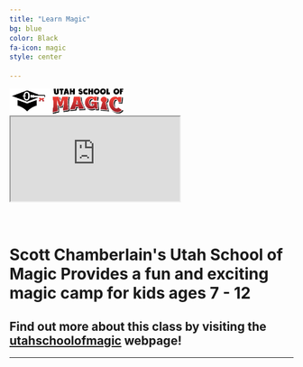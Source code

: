 ```yaml
---
title: "Learn Magic"
bg: blue
color: Black
fa-icon: magic
style: center

---
```


<!--<img src="img/university place mall promo.jpg" width="75%" height="75%"/><br>-->
<img src="img/Banner No Wand.png" width="40%" height = "40%" alt="Utah School of Magic">

<!--## Utah School of Magic-->
<div class="icontain"><iframe src="https://www.youtube.com/embed/wgBfHOwoMC8" allowfullscreen></iframe></div><br><br>


# Scott Chamberlain's Utah School of Magic Provides a fun and exciting magic camp for kids ages 7 - 12
## Find out more about this class by visiting the [utahschoolofmagic](http://www.utahschoolofmagic.com/) webpage!
<!--#  <b>September 18, 2020<b/>
<img src="img/fanx.png" width="40%" height="40%"/><br>
## I will be performing at FanX this year!  Time is at 4pm on Friday on the convention hall stage.  If you plan to attend FanX this year, please keep a look for my performance.  More information can be found on their [website](https://fanxsaltlake.com/)-->

<!--#  <b>June 20, 2020<b/>
<img src="img/university place logo.png" width="40%" height="40%"/><br>
## On June 20th, you can find me at University Place Mall performing 3 shows!  
## The 1st show is at 9:30 am, 2nd at 10:45 am, and the 3rd show at 12:00 pm.
## While this is a free event, space is extremely limited to allow for proper social distancing.  If you want to attend, you MUST get tickets at the [University Place Mall Website](https://www.universityplaceorem.com/events/great-scott-magic-shows/) <br><br><br> -->

<!--# <b>October 14, 2019<b/>
<img src="img/cornbellys_1.png" width="75%" height="75%"/><br>
## Cornbellys at Thanksgiving Point will have me out again on October 14th for 2 shows for their Magic Monday Night.  The first show will be at 5:30 followed by a second show at 6:45.  Come out and enjoy the fun!-->

<!--<br><br><br>-->

<!--# <b>November 29th and 30th<b/>
<img src="img/UCT_logoROUNDv_2016v2_x106.png" width="25%" height="25%"/><br>
## Utah Children's Theatre has invited me out for 3 shows on Thanksgiving weekend!  Visit their site for tickets and more information: [UTCTheatre.org](https://uctheatre.org/products/magic-show-series-2019-20)

<br><br><br><br>-->

<!--# <b>December 31, 2019<b/>
## University Place Mall New Year's Celebration

<img src="img/university place logo.png" width="75%" height="75%"/>

### The University Place Mall in Orem has invited me out to their New Year's Celebration!
### Look for me on the stage in the Alpine Court at 4:45 pm
#### [University Place Mall](https://www.universityplaceorem.com/events/new-years-celebration/)

<br><br><br><br>

# <b>January 13, 2020<b/>
## The Orem Public Library will have me perform once again this new year (4th year in a row!).

<img src="img/Orem Library 2017-18.jpg" width="75%" height="75%"/>

### Due to popular demand from previous shows, we will be planning <u>two</u> back-to-back shows that evening.  Come out and join me!
### January 13, 2020 - 1st show will be at 5:30 pm, 2nd show at 7:00 pm.
#### Orem Library - 58 N State St, Orem, UT
<br><br><br>

-->
<!--# <b>September 21, 2019<b/>
<img src="img/shopfestutah.jpg" width="75%" height="75%"/><br>
## ShopFest Utah has been expanded to over 200 booth spaces and will be located at the festival field of Cory Wride Park in Eagle Mountain.  It will be the largest outdoor shopping festival in the State. I'll be at booth 173 performing and selling magic from 9am to 8pm (Yes, very long day)!-->

<!--## Stay tuned for upcoming announcements :)-->

<!--# <b>August 3, 2019<b/>
<img src="img/Midvale.jpg" width="75%" height="75%"/><br>
## Midvale City has invited me out to their 2019 Midvale Harvest Days.  Look for me onstage at 3:30!
#### Midvale City Park -- [Midvale Harvest Days](http://www.midvaleharvestdays.com/)!-->

<!--# <b>July 20, 2019<b/>
<img src="img/Flashback Brothers 2019.jpg" width="75%" height="75%"/><br>
## The City of Eagle Mountain will have me perform @ 7:00 pm for their FREE Summer Concert at the Silverlake Amphitheater!
## See more about this city event [here](https://eaglemountaincity.com/calendar/free-summer-concert-flashback-brothers/)!
#### Eagle Mountain City - 7920 Silver Lake Pkwy, Eagle Mountain, UT<br><br><br><br>-->

<!--# <b>July 18, 2019<b/>
<img src="img/EM city.png" width="75%" height="75%"/><br>
## The Eagle Mountain Library in Eagle Mountain will have me perform @ 4:00 pm!
#### Eagle Mountain City Library - 1650 Stagecoach Run, Eagle Mountain, UT  <br><br><br><br>-->

<!--<img src="img/wasatchlibrarylogo.gif" width="10%" height="10%"/> <img src="img/wasatchlibrary.gif" width="75%" height="75%"/><br>
# <b>June 3, 2019<b/>
## The Wasatch County Library in Heber will have me perform @ 6:30 pm!
#### Wasatch Library - 465 East 1200 South, Heber City, UT <br><br><br><br>-->


<!--<img src="img/water Festival.jpg" width="60%" height="60%"/><br>
# <b>May 25, 2019<b/>
## Central Utah Water Conservancy District will be celebrating their 6th annual Water Festival.
## Look for me onstage at 11:30 and 1:30.  Admission is Free!
#### 1426 East 750 North, Orem, UT <br><br><br><br>-->



<!--# <b>January 7, 2019<b/>
## The Orem Public Library will have me perform once again this new year (3rd year in a row!).

<img src="img/Orem Library 2017-18.jpg" width="75%" height="75%"/>

### Due to popular demand from previous shows, we will be planning <u>two</u> back-to-back shows that evening.  Come out and join me!
### January 7, 2019 - 1st show will be at 5:30 pm, 2nd show at 7:00 pm.
#### Orem Library - 58 N State St, Orem, UT-->


<!--<div class="icontain"><iframe src="https://www.youtube.com/embed/IR7bafRqFm8" allowfullscreen></iframe></div>-->


---

<!--Alright, you've got a clean copy and are ready to push some schmancy pages for the world to ogle at.

- Edit `_config.yml` to change your title, keywords, and description.
- Create a new file in `_posts/` called `2014-01-01-intro.md`
  Edit it, and add:

{% highlight text linenos=table %}
---
title: "home"
bg: white     #defined in _config.yml, can use html color like '#010101'
color: black  #text color
style: center
---

# Example headline!
and so on..
{% endhighlight %}

- Create a second post called `2014-01-02-art.md` with an divider image this time:

{% highlight text linenos=table %}
---
title: "Art"
bg: turquoise  #defined in _config.yml, can use html color like '#0fbfcf'
color: white   #text color
fa-icon: paint-brush
---

#### A new section- oh the humanity!
{% endhighlight %}

**Note:** That part `fa-icon: paint-brush` will use a font-awesome icon of [paint-brush](http://fortawesome.github.io/Font-Awesome/icon/paint-brush/). You can use any icon from this [font-awesome icon directory](http://fortawesome.github.io/Font-Awesome/icons/).

- install Jekyll with `sudo gem install github-pages`
- run `jekyll serve -w`
  - visit [localhost:4000](http://localhost:4000) to see a live locally served preview.
- Push changes and see them live!




## **Changing your colors**
{: style="margin-top:100px;"}

- In each post file you can define `bg: mycolor` and `color: myothercolor` to change the background and text colors for that section.
- **mycolor** can be a quoted html color like `'#0fbfcf'` or a key to a special color defined in **_config.yml** under 'colors'.
  - **Note:** Changes to _config.yml require a manual restart to your local server with `^C` and `jekyll serve -w`.

Nifty, right!



### Also see **README.md** [*on github!*](https://github.com/t413/SinglePaged#usage)
{: style="margin-top:100px;"}-->
